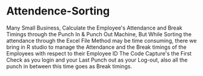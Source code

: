 # Attendence-Sorting
Many Small Business, Calculate the Employee's Attendance and Break Timings through the Punch In &amp; 
Punch Out Machine, But While Sorting the attendance through the Excel File Method may be time consuming, 
there we bring in R studio to manage the Attendance and the Break timings of the Employees with respect to their Employee ID
The Code Capture's the First Check as you login and your Last Punch out as your Log-out, 
also all the punch in between this time goes as Break timings.
